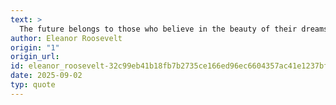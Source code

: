 ```yaml
---
text: >
  The future belongs to those who believe in the beauty of their dreams.
author: Eleanor Roosevelt
origin: "1"
origin_url: 
id: eleanor_roosevelt-32c99eb41b18fb7b2735ce166ed96ec6604357ac41e1237bf37c9a776c2960c7
date: 2025-09-02
typ: quote
---
```

